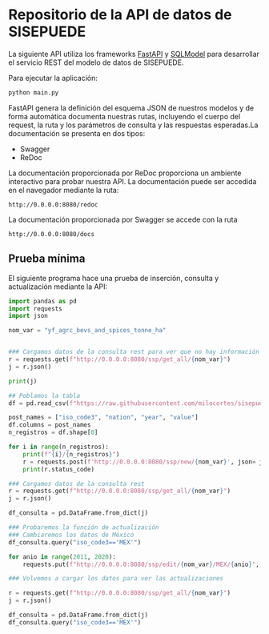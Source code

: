 # Repositorio de la API de datos de SISEPUEDE

La siguiente API utiliza los frameworks [FastAPI](https://fastapi.tiangolo.com/) y [SQLModel](https://sqlmodel.tiangolo.com/) para desarrollar el servicio REST del modelo de datos de SISEPUEDE.

Para ejecutar la aplicación:

```bash
python main.py
```

FastAPI genera la definición del esquema JSON de nuestros modelos y de forma automática documenta nuestras rutas, incluyendo el cuerpo del request, la ruta y los parámetros de consulta y las respuestas esperadas.La documentación se presenta en dos tipos:

* Swagger
* ReDoc

La documentación proporcionada por ReDoc proporciona un ambiente interactivo para probar nuestra API. La documentación puede ser accedida en el navegador mediante la ruta:

```
http://0.0.0.0:8080/redoc
```

La documentación proporcionada por Swagger se accede con la ruta

```
http://0.0.0.0:8080/docs
```

## Prueba mínima

El siguiente programa hace una prueba de inserción, consulta y actualización mediante la API:

```python
import pandas as pd 
import requests
import json 

nom_var = "yf_agrc_bevs_and_spices_tonne_ha"


### Cargamos datos de la consulta rest para ver que no hay información
r = requests.get(f"http://0.0.0.0:8080/ssp/get_all/{nom_var}")
j = r.json()

print(j)

## Poblamos la tabla
df = pd.read_csv(f"https://raw.githubusercontent.com/milocortes/sisepuede_data/main/AFOLU/{nom_var}/input_to_sisepuede/historical/{nom_var}.csv")

post_names = ["iso_code3", "nation", "year", "value"]
df.columns = post_names
n_registros = df.shape[0]

for i in range(n_registros):
    print(f"{i}/{n_registros}")    
    r = requests.post(f'http://0.0.0.0:8080/ssp/new/{nom_var}', json= json.loads(df.iloc[i,:].to_json()) )
    print(r.status_code)

### Cargamos datos de la consulta rest
r = requests.get(f"http://0.0.0.0:8080/ssp/get_all/{nom_var}")
j = r.json()

df_consulta = pd.DataFrame.from_dict(j)

### Probaremos la función de actualización
### Cambiaremos los datos de México
df_consulta.query("iso_code3=='MEX'")

for anio in range(2011, 2020):
    requests.put(f"http://0.0.0.0:8080/ssp/edit/{nom_var}/MEX/{anio}", json= {'iso_code3': 'MEX', 'nation': 'Mexico', 'year': anio, 'value': 8080})

### Volvemos a cargar los datos para ver las actualizaciones

r = requests.get(f"http://0.0.0.0:8080/ssp/get_all/{nom_var}")
j = r.json()

df_consulta = pd.DataFrame.from_dict(j)
df_consulta.query("iso_code3=='MEX'")
```